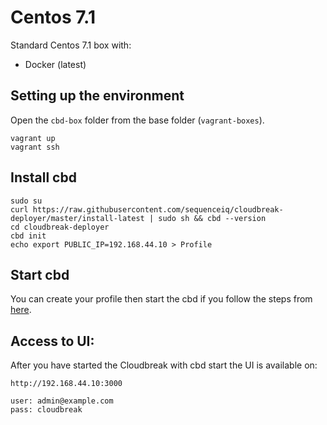 Centos 7.1
==========

Standard Centos 7.1 box with:
* Docker (latest)

## Setting up the environment
Open the `cbd-box` folder from the base folder (`vagrant-boxes`).
```
vagrant up
vagrant ssh
```

## Install cbd
```
sudo su
curl https://raw.githubusercontent.com/sequenceiq/cloudbreak-deployer/master/install-latest | sudo sh && cbd --version
cd cloudbreak-deployer
cbd init
echo export PUBLIC_IP=192.168.44.10 > Profile
```

## Start cbd
You can create your profile then start the cbd if you follow the steps from [here](http://sequenceiq.com/cloudbreak-docs/latest/onprem/#generate-your-profile).

## Access to UI:
After you have started the Cloudbreak with cbd start the UI is available on:
```
http://192.168.44.10:3000

user: admin@example.com
pass: cloudbreak
```
